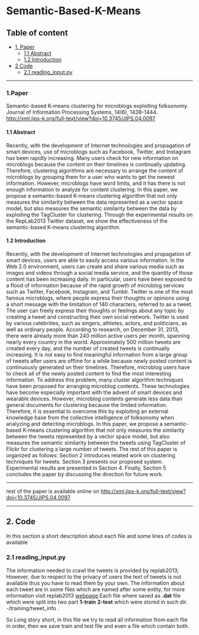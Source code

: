 # Semantic-Based-K-Means

## Table of content
- [1. Paper](#1-Paper)
  * [1.1 Abstract](#11-abstract)
  * [1.2 Introduction](#12-introduction)
- [2 Code](#2-code)
  * [2.1 reading_input.py](#21-reading_inputpy)
---

### 1.Paper
Semantic-based K-means clustering for microblogs exploiting folksonomy. Journal of Information Processing Systems, 14(6), 1438-1444.
http://xml.jips-k.org/full-text/view?doi=10.3745/JIPS.04.0097

#### 1.1 Abstract
Recently, with the development of Internet technologies and propagation of smart devices, use of microblogs
such as Facebook, Twitter, and Instagram has been rapidly increasing. Many users check for new information
on microblogs because the content on their timelines is continually updating. Therefore, clustering algorithms
are necessary to arrange the content of microblogs by grouping them for a user who wants to get the newest
information. However, microblogs have word limits, and it has there is not enough information to analyze for
content clustering. In this paper, we propose a semantic-based K-means clustering algorithm that not only
measures the similarity between the data represented as a vector space model, but also measures the semantic
similarity between the data by exploiting the TagCluster for clustering. Through the experimental results on
the RepLab2013 Twitter dataset, we show the effectiveness of the semantic-based K-means clustering
algorithm. 

#### 1.2 Introduction
Recently, with the development of Internet technologies and propagation of smart devices, users are
able to easily access various information. In the Web 2.0 environment, users can create and share
various media such as images and videos through a social media service, and the quantity of those
content has been increasing daily. In particular, users have been exposed to a flood of information
because of the rapid growth of microblog services such as Twitter, Facebook, Instagram, and Tumblr.
Twitter is one of the most famous microblogs, where people express their thoughts or opinions using a
short message with the limitation of 140 characters, referred to as a tweet. The user can freely express
their thoughts or feelings about any topic by creating a tweet and constructing their own social network.
Twitter is used by various celebrities, such as singers, athletes, actors, and politicians, as well as ordinary
people. According to research, on December 31, 2013, there were already more than 240 million active
users per month, spanning nearly every country in the world. Approximately 500 million tweets are
created every day, and the number of created tweets is continually increasing.
It is not easy to find meaningful information from a large group of tweets after users are offline for a while because newly posted content is continuously generated on their timelines. Therefore, microblog
users have to check all of the newly posted content to find the most interesting information. To address
this problem, many cluster algorithm techniques have been proposed for arranging microblog contents.
These technologies have become especially important with the advent of smart devices and wearable
devices. However, microblog contents generate less data than general documents for clustering because
the limited information. Therefore, it is essential to overcome this by exploiting an external knowledge
base from the collective intelligence of folksonomy when analyzing and detecting microblogs.
In this paper, we propose a semantic-based K-means clustering algorithm that not only measures the
similarity between the tweets represented by a vector space model, but also measures the semantic
similarity between the tweets using TagCluster of Flickr for clustering a large number of tweets. The rest
of this paper is organized as follows: Section 2 introduces related work on clustering techniques for
tweets. Section 3 presents our proposed system. Experimental results are presented in Section 4. Finally,
Section 5 concludes the paper by discussing the direction for future work.

---

rest of the paper is available online on http://xml.jips-k.org/full-text/view?doi=10.3745/JIPS.04.0097

---

## 2. Code
In this section  a short description about  each file and some lines of codes  is available
### 2.1 reading_input.py
The information needed to crawl the tweets is provided by replab2013; However, due to respect to the privacy of users the text of tweets is not available thus you have to read them by your own. The information about each tweet are in some files which are named after some entity, for more information visit replab2013 <a href="http://nlp.uned.es/replab2013/">webpage</a>.Each file where saved as **.dat** file which were split into two part **1-train** **2-test** which were stored in such dir. -/training/tweet_info .

So Long story short, in this file we try to read all information from each file in order, then we save train and test file and even a file which contain both.

